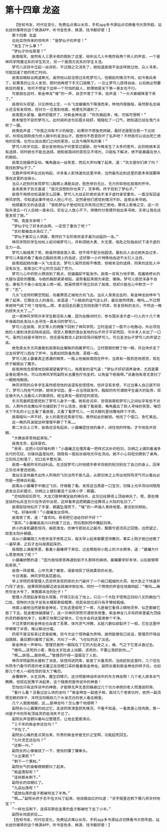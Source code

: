 # 第十四章 龙盗
        【告知书友，时代在变化，免费站点难以长存，手机app多书源站点切换看书大势所趋，站长给你推荐的这个换源APP，听书音色多、换源、找书都好使！】
       第十四章 龙盗
       远处突然传来的惊呼声：“是梦仙子的声音！”
       “发生了什么事？”
       “梦仙子你在那里？”
       辰南暗骂，居然有人三更半夜的跑到了这里，他听出几人中竟然有两个熟人的声音，一个是神风学院魔法系的学生凯文，另一个是西方武系的学生关浩。
       梦可儿双目中泛起一丝异彩，不过随之又消失了，她知道辰南不会这样放过他，众人寻来，可能加速了她的死亡时间。
       辰南双眼射出两道寒光，虽然他以前没想过杀死梦可儿，但眼前的情况不同，如今救兵来了，如果真的让众人发觉，那时他再想下手灭口就晚了。一旦让梦可儿获得自由，以后她必然要疯狂的报复，他可不想留下这样一个可怕的敌人，即便她是天下第一美女也不行。
       可是就在这时，紫金神龙“嗖”的一声，自空中落了下来，低声道：“一头大蜥蜴降落下来了。”
       辰南仰头观望，只见林地上空，一头飞龙缓缓向下降落而来，林地内很昏暗，虽然那名龙骑士还没有发现他，但对方一旦落到地面，他便无所遁形了。
       辰南眉头紧皱，最终舒展开了，对紫金神龙道：“你先躲起来，唉，可恼可恨啊！”
       原本惶恐不安的梦可儿，此时闻听这句后眉头轻舒，暗暗松了一口气，她知道已经在鬼门关转了一圈。
       辰南低声道：“你我之间有不少的秘密，如果你不想鱼死网破，最好还是配合我一下比较好。你现在刚刚成为世人眼中的圣洁仙子，我想你不愿意败坏了名声吧？不然我可以说出死亡绝地的实情。也可以说出我们之间的恩怨，以及今晚所有的事！”
       梦可儿咬牙切齿，澹台圣地地仙子何曾受过威胁，但今晚发生了太多的意外，此刻她根本没有选择，同时她也不能去选择。她和辰南间的恩怨见不得光，只能私下解决，绝不能暴露在世人的面前。
       辰南见她最终妥协。嘴角露出一丝笑意，而后大声叫嚷了起来，道：“凯文是你们来了吗？我找到梦仙子了。”
       无数声惊呼声在远处响起，许多条人影快速向这里冲来，当然最先达到这里的是本来就要降落在这里的龙骑士。
       当众人赶到时发现梦可儿胸襟上满是血迹，脸色惨白无比，无力的软倒在辰南的怀中。
       金发美男子凯文喜道：“辰兄没想到你也来了，天幸啊。终于找到了梦仙子。”
       辰南不用想也知道是怎么回事，梦可儿大战五阶绝世高手凌子虚时身受重伤，一直没有回返神风学院，令知道此事件地众人担心不已，定然是他们感觉到情况不妙。连夜出来寻她。
       他顺着凯文的话语道：“我和梦仙子曾经同生共死闯过死亡绝地，算得上患难之交，这一次阻杀凌云一行人后她一直未归，实在让人放心不下。傍晚时分我便开始出来寻她，天幸让我在这里发现了她。”
       “啊，真是天幸啊！”
       “梦仙子吐了好多的血啊，一定受了重伤了吧？”
       “衣衫都被血水染红了。”
       “梦仙子着实让人佩服，竟然抗下五阶绝世高手最为凶猛的一击。”
       神风学院的学生纷纷上前问候梦可儿，并称颂她大勇、大无畏，临危之际独自抗下凌子虚的全力一击。
       梦可儿勉强笑了笑，她虽然恨辰南入骨。但不得不配合他圆谎。看到众人谈论她失血过多，梦可儿本能的看了看自己胸前衣襟上的血迹，还好那一小片特殊地血迹不太引人注目。
       辰南抱起她向着一头飞龙走去，梦可儿虽然百般不情愿，但根本没的选择，同来的这批人中没有女生，辰南当仁不让的充当起了劳力。
       梦可儿心中的怒火燃烧到了极点，但偏偏却不能发作。辰南一双有力地手臂。抱着她修长的大腿与温软的腰腹。与她的胸部紧紧相贴，姿势看起来颇为亲密、暧昧。梦可儿感觉浑身不自在。像有万千条小虫在身上爬一般，她虽然恨不得立刻杀了辰南，但却只能在心中默念一个字：“忍”。
       几头飞龙同时腾空而起，向着罪恶之城地方向飞去。当众人渐渐远去时，紫金神龙自林中飞腾了起来，它跟在众人的身后，自语道：“小娘皮的运气这么好，最后居然得救，嗷呜……不过想来她快气疯了吧？哇哈哈……嗯，本龙回去后要立刻找到那个药库，恢复损耗的龙元，不然这一晚的损失太大了……”
       这一夜神风学院许多学生都没有入睡，因为在晚间时分，参与围杀凌子虚一行人的十几个青年强者四处发动人去寻找一直未归的梦可儿。
       梦可儿在辰南、凯文等人的拥簇下回到了神风学院，立时造成了一股不小地轰动，外出寻找她的人接到消息后陆续返回。倍受人尊敬的澹台圣地的仙子终于平安而回，令许多人长出了一口气。虽然已经是半夜时分，但还是有数百人赶到现场问候梦可儿，可见圣洁仙子梦可儿的声望之高。
       绝色美女东方凤凰看到辰南如此暧昧的抱着梦可儿，立时狠狠的瞪了他一眼，并且快步走了过去将梦可儿抱在了怀中，当真如同防备色狼、恶棍一般。
       梦可儿脸上露着真正感激的微笑，一路上他被辰南抱在怀中，当真有一股抓狂地感觉，现在终于解脱出了魔手。
       辰南用饱含感情地双眼凝望着梦可儿，用真挚的语气道：“梦仙子好好调养身体，尤其是要妥善处理外伤，可以向神风学院副院长去要些疗伤圣药。以免留下疤痕啊。”说着他有意无意扫了一眼她地胸部。
       神风学院的众多学生虽然感觉他的话语有些怪怪地，但并没有多想，不过当事人自己就不同了。梦可儿险些气炸肺，她咬牙切齿，差一点当场就发作，胸部的伤可谓她平生最大的耻辱，现在被大仇人当着众人的面调侃，她当真有一股抓狂的感觉。
       东方凤凰明显感觉到了梦可儿身子一僵。她有些诧异，觉得辰南和梦可儿之间似乎有些不对劲。人群外的龙舞似乎也捕捉到了什么信息，她看了看辰南，嘴角露出了耐人寻味的笑意。唯恐天下不乱的小公主看了看辰南，又看了看梦可儿，一双大眼叽里咕噜地转个不停。
       辰南暗叫一声不好，女人的直觉还真是可怕，竟然如此的敏锐。他找了个借口，急忙离去。
       这一晚的风波就这样慢慢平静了下来……
       第二天日上三竿，辰南还没有起床，小晨曦捏住他的鼻子，闭住他的呼吸。才令他张开双眼。
       “大懒虫哥哥快起来啦。”
       辰南无奈，起床穿衣。
       “哥哥，这把小剑好锋利啊！”小晨曦正在摆弄着一把样式古朴的短剑，剑柄之上镂刻着诸多古代的花纹。剑锋则晶莹灿然，隐隐有一股如水般地光华在流动。她不小心将短剑擦到了桌角，立刻将之削落了，切口处平整光滑。
       辰南一看是昨天的战利品，在活捉梦可儿时他顺手牵羊将她的短剑别在了自己的身上，回来之后也未曾还给她。
       澹台古圣地最杰出传人所用的飞剑当然不是凡品，从那剑体之上传出地阵阵灵气可以看出必然是一把神兵利器。
       辰南从小晨曦手中接过飞剑，仔细看了看。发现这当真是一口宝刃，剑锋上光华流动间隐隐透发出五彩霞光，剑柄之上镂刻着连个古体小字：朝露。
       “恐怕除却后羿弓、大龙刀那种瑰宝级的神兵外，此剑已经算得上顶级神兵了。嗯，那些瑰宝级的仙兵宝刃只在传说中出现，这样看来这把朝露已经算得上大陆的名剑了。”
       辰南轻轻地松开了手掌，朝露坠落而下，“嗤”的一声插入青砖地里。直没到剑柄处。
       “哇。好锋利啊！”小晨曦发出惊呼。
       辰南笑了笑，道：“喜欢吗。哥哥把它送给你好不好？”
       “喜欢。”小晨曦高高兴兴的接了过去，而后跑到院中舞起剑来。
       娇小的身影翩若惊鸿，婉若游龙。仿佛兮若轻云之蔽月，飘飘兮若流风之回雪。远而望之，皎若太阳升朝霞。
       自从小晨曦随三大绝世高手修炼之后，每天早上起来都要坚持舞剑，事实上刚才她已经做了一遍早课，之后才去叫辰南起床的。
       辰南脸上满是笑意，看着小晨曦停下来后，过去帮她将小脸上的汗水擦净，道：“晨曦为什么愿意修炼了呢？”
       小晨曦娇憨的道：“因为我怕哥哥再遇到前不久那样的麻烦，晨曦要学好本领，以后能够帮助哥哥。”
       辰南一阵感慨，心中充满了暖意，溺爱地抚了抚她柔软的长发。
       今日清晨，神风学院高层震动。
       早上学院药库管理人员突然发现药库的大门破开了一个碗口粗细的大洞，他大急之下快速开门闯了进去，结果刚刚抬脚迈进去就被绊倒在地，同时一个愤愤的声音在地面响起：“嗷呜……痛死你龙大爷了，竟敢踢本龙的肚子！”
       管理人员爬起身来扭头观看，吓得又趴在了地上。只见一个大肚子怪物正四仰八叉的躺在门口处，怪物的大肚子足有水桶那那般粗憨，但其余部位却只有手臂般粗细。
       地面上躺地当然是紫金神龙，它在这里偷吃了一夜，凡是被它看得上眼地灵参、仙芝都被它吞了下去，肚皮都快被撑破了。这一次神风学院可谓损失惨重，紫金神龙几乎将药库里最为顶级的灵药都吞吃净了。如果它地胃口足够大，它也许会将这里席卷个干净。
       不过贪婪的紫金神龙也自食了恶果，体内灵气冲腾，五脏六腑似欲裂开了一般，它在这里哼哼唧唧了半夜，难以移动分毫。
       药库不是没有来过灵兽偷嘴，但今次这个怪物最为奇特，居然能够张口说话，管理员吓得战战兢兢，最后颤抖着爬了起来，大叫了一声，飞也似的逃了出去。
       紫金神龙一声惨叫，管理员居然一脚踩在了它的大肚皮之上，痛、气之下它差点昏过去。
       “嗷呜……该死的小辈，敢在太岁肚皮上动脚，该死的，不要让我抓到你……”
       “啊……妖怪……救命啊……”管理员吓得一溜烟没了人影。
       神风学院副院长接到了消息，妖怪闯进药库，偷食了大量灵药。当他赶到这里时，几个住在外院专门看守药库的老古董正在目瞪口呆的看着紫金神龙。副院长看到紫金神龙的样子后，也如那几个老人一般吃惊的张大了嘴巴。
       身覆鳞甲，头生双角，腹生四臂爪，这分明是神话传说中的东方神龙啊！几个老人原本杀气腾腾，但现在犹豫不决起来，这个贼竟然是传说中的神兽！
       恐怕也只有这传说中的神兽，才能够无声无息的躲避过几个功力卓绝的老人而潜进药库。
       “看什么看？没看过这么帅的龙吗？”紫金神龙一副痞子相，面对几个老家伙时，依然一副流氓无赖的样子，浑然没将眼前几个头发花白的老人看在眼里。
       几个人面面相觑，这……是神龙吗？怎么像个地痞啊？
       副院长小心翼翼的绕过它，走进药库清查损失情况，不看不知道，一看真是心惊肉跳，第一间屋子中的所有顶级灵药皆消失不见了。
       副院长声音颤抖着叫过管理员，让他去里面清点。
       “三千年的紫金参还在吗？”
       “不在了。”
       副院长心痛的差点哭出来，珍贵的紫金参是无价之宝啊，功能起死回生。
       “九叶灵芝还在吗？”
       “还剩一叶。”
       副院长的心像被挠了一下，使劲的攥了攥拳头。
       “火云果呢？”
       “剩下一个果核。”
       副院长气的身躯微微颤抖了起来。
       “紫晶雪梨呢？”
       “连核都未剩下。”
       副院长的双眼红了。
       “九品仙莲呢？”
       “盛放仙莲的盒子都被咬去了半角。”
       “啊……”副院长终于忍不住大叫了起来，他双眼血红的叫道：“天字阁里还剩下哪几样天材地宝？”
       “一样也没剩下，连保存那些圣果的盒子都被吃下去了小半。”
       副院长彻底抓狂……
       【告知书友，时代在变化，免费站点难以长存，手机app多书源站点切换看书大势所趋，站长给你推荐的这个换源APP，听书音色多、换源、找书都好使！】